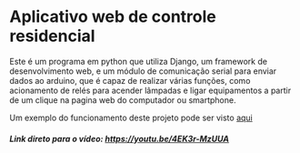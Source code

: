 # Aplicativo web de controle residencial

Este é um programa em python que utiliza Django, um framework de desenvolvimento web, e um módulo de comunicação serial para enviar dados ao arduino, que é capaz de realizar várias funções, como acionamento de relés para acender lâmpadas e ligar equipamentos a partir de um clique na pagina web do computador ou smartphone.

Um exemplo do funcionamento deste projeto pode ser visto [aqui](https://youtu.be/4EK3r-MzUUA)

##### Link direto para o vídeo: <https://youtu.be/4EK3r-MzUUA>
